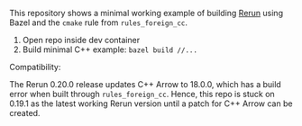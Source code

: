 This repository shows a minimal working example of building [Rerun](https://www.rerun.io/) using Bazel and the `cmake` rule from `rules_foreign_cc`.

1. Open repo inside dev container
2. Build minimal C++ example: `bazel build //...`

Compatibility:

The Rerun 0.20.0 release updates C++ Arrow to 18.0.0, which has a build error when built through `rules_foreign_cc`.
Hence, this repo is stuck on 0.19.1 as the latest working Rerun version until a patch for C++ Arrow can be created.
